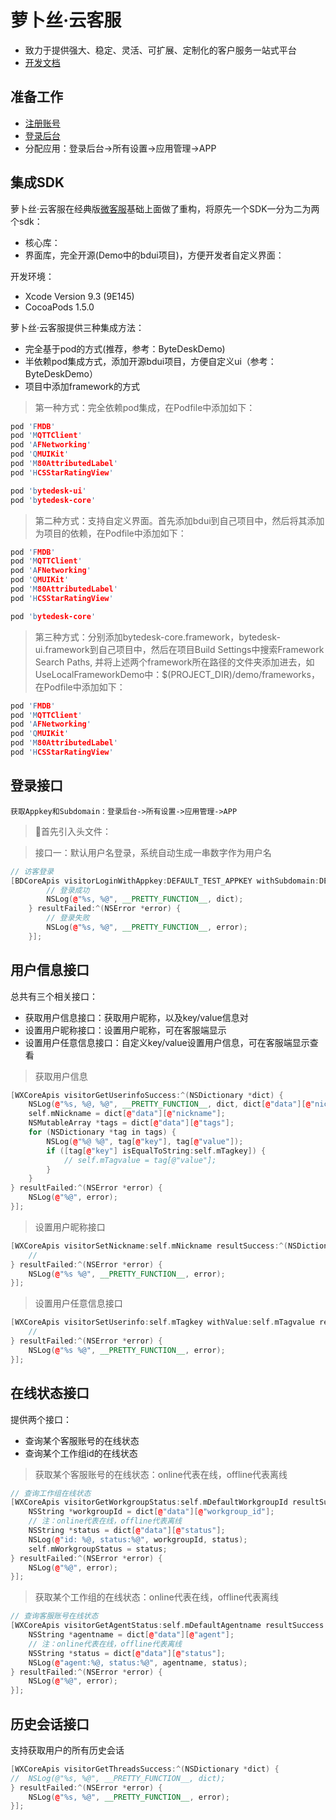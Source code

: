 # 萝卜丝·云客服

- 致力于提供强大、稳定、灵活、可扩展、定制化的客户服务一站式平台
- [开发文档](https://www.bytedesk.com/support/article?uid=201808221551193&aid=201808252118461)

## 准备工作

- <a href="https://www.bytedesk.com/admin#/register" target="_blank">注册账号</a>
- <a href="https://www.bytedesk.com/admin#/login" target="_blank">登录后台</a>
- 分配应用：登录后台->所有设置->应用管理->APP


## 集成SDK

萝卜丝·云客服在经典版<a href="http://www.weikefu.net" target="_blank">微客服</a>基础上面做了重构，将原先一个SDK一分为二为两个sdk：

- 核心库：
- 界面库，完全开源(Demo中的bdui项目)，方便开发者自定义界面：


开发环境：

- Xcode Version 9.3 (9E145)
- CocoaPods 1.5.0


萝卜丝·云客服提供三种集成方法：

- 完全基于pod的方式(推荐，参考：ByteDeskDemo)
- 半依赖pod集成方式，添加开源bdui项目，方便自定义ui（参考：ByteDeskDemo）
- 项目中添加framework的方式


> 第一种方式：完全依赖pod集成，在Podfile中添加如下：

```c++
pod 'FMDB'
pod 'MQTTClient'
pod 'AFNetworking'
pod 'QMUIKit'
pod 'M80AttributedLabel'
pod 'HCSStarRatingView'

pod 'bytedesk-ui'
pod 'bytedesk-core'
```

> 第二种方式：支持自定义界面。首先添加bdui到自己项目中，然后将其添加为项目的依赖，在Podfile中添加如下：

```c++
pod 'FMDB'
pod 'MQTTClient'
pod 'AFNetworking'
pod 'QMUIKit'
pod 'M80AttributedLabel'
pod 'HCSStarRatingView'

pod 'bytedesk-core'
```

> 第三种方式：分别添加bytedesk-core.framework，bytedesk-ui.framework到自己项目中，然后在项目Build Settings中搜索Framework Search Paths, 并将上述两个framework所在路径的文件夹添加进去，如UseLocalFrameworkDemo中：$(PROJECT_DIR)/demo/frameworks，在Podfile中添加如下：

```c++
pod 'FMDB'
pod 'MQTTClient'
pod 'AFNetworking'
pod 'QMUIKit'
pod 'M80AttributedLabel'
pod 'HCSStarRatingView'
```

## 登录接口


`获取Appkey和Subdomain：登录后台->所有设置->应用管理->APP`

> 首先引入头文件：

> 接口一：默认用户名登录，系统自动生成一串数字作为用户名

```c++
// 访客登录
[BDCoreApis visitorLoginWithAppkey:DEFAULT_TEST_APPKEY withSubdomain:DEFAULT_TEST_SUBDOMAIN resultSuccess:^(NSDictionary *dict) {
        // 登录成功
        NSLog(@"%s, %@", __PRETTY_FUNCTION__, dict);
    } resultFailed:^(NSError *error) {
        // 登录失败
        NSLog(@"%s, %@", __PRETTY_FUNCTION__, error);
    }];
```

## 用户信息接口

总共有三个相关接口：

 - 获取用户信息接口：获取用户昵称，以及key/value信息对
 - 设置用户昵称接口：设置用户昵称，可在客服端显示
 - 设置用户任意信息接口：自定义key/value设置用户信息，可在客服端显示查看

> 获取用户信息

```c++
[WXCoreApis visitorGetUserinfoSuccess:^(NSDictionary *dict) {
    NSLog(@"%s, %@, %@", __PRETTY_FUNCTION__, dict, dict[@"data"][@"nickname"]);
    self.mNickname = dict[@"data"][@"nickname"];
    NSMutableArray *tags = dict[@"data"][@"tags"];
    for (NSDictionary *tag in tags) {
        NSLog(@"%@ %@", tag[@"key"], tag[@"value"]);
        if ([tag[@"key"] isEqualToString:self.mTagkey]) {
            // self.mTagvalue = tag[@"value"];
        }
    }
} resultFailed:^(NSError *error) {
    NSLog(@"%@", error);
}];
```

> 设置用户昵称接口

```c++
[WXCoreApis visitorSetNickname:self.mNickname resultSuccess:^(NSDictionary *dict) {
    //
} resultFailed:^(NSError *error) {
    NSLog(@"%s %@", __PRETTY_FUNCTION__, error);
}];
```

> 设置用户任意信息接口 

```c++
[WXCoreApis visitorSetUserinfo:self.mTagkey withValue:self.mTagvalue resultSuccess:^(NSDictionary *dict) {
    //
} resultFailed:^(NSError *error) {
    NSLog(@"%s %@", __PRETTY_FUNCTION__, error);
}];
```

## 在线状态接口

提供两个接口：

  - 查询某个客服账号的在线状态
  - 查询某个工作组id的在线状态


> 获取某个客服账号的在线状态：online代表在线，offline代表离线

```c++
// 查询工作组在线状态
[WXCoreApis visitorGetWorkgroupStatus:self.mDefaultWorkgroupId resultSuccess:^(NSDictionary *dict) {
    NSString *workgroupId = dict[@"data"][@"workgroup_id"];
    // 注：online代表在线，offline代表离线
    NSString *status = dict[@"data"][@"status"];
    NSLog(@"id: %@, status:%@", workgroupId, status);
    self.mWorkgroupStatus = status;
} resultFailed:^(NSError *error) {
    NSLog(@"%@", error);
}];
```

> 获取某个工作组的在线状态：online代表在线，offline代表离线

```c++
// 查询客服账号在线状态
[WXCoreApis visitorGetAgentStatus:self.mDefaultAgentname resultSuccess:^(NSDictionary *dict) {
    NSString *agentname = dict[@"data"][@"agent"];
    // 注：online代表在线，offline代表离线
    NSString *status = dict[@"data"][@"status"];
    NSLog(@"agent:%@, status:%@", agentname, status);
} resultFailed:^(NSError *error) {
    NSLog(@"%@", error);
}];
```

## 历史会话接口

支持获取用户的所有历史会话

```c++
[WXCoreApis visitorGetThreadsSuccess:^(NSDictionary *dict) {
//  NSLog(@"%s, %@", __PRETTY_FUNCTION__, dict);
} resultFailed:^(NSError *error) {
    NSLog(@"%s, %@", __PRETTY_FUNCTION__, error);
}];
```
